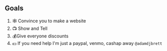 ## Goals
  1. 🕸 Convince you to make a website
  2. 📺 Show and Tell
  3. 💰Give everyone discounts
  4. 💵 If you need help I'm just a paypal, venmo, cashap away `@adamdjbrett`
